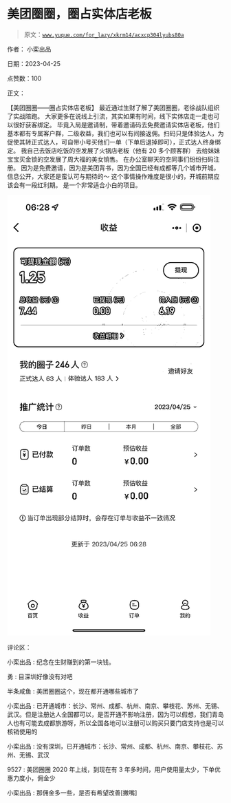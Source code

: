 # 美团圈圈，圈占实体店老板

> 原文：[`www.yuque.com/for_lazy/xkrm14/acxcp304lyubs80a`](https://www.yuque.com/for_lazy/xkrm14/acxcp304lyubs80a)

作者： 小栾出品

日期：2023-04-25

点赞数：100

正文：

【美团圈圈——圈占实体店老板】 最近通过生财了解了美团圈圈，老徐战队组织了实战陪跑。 大家更多在说线上引流，其实如果有时间，线下实体店走一走也可以很好获客绑定。 毕竟入局是邀请制，带着邀请码去免费邀请实体店老板，他们基本都有专属客户群，二级收益，我们也可以有间接返佣。扫码只是体验达人，为促使其转正式达人，可自带小号买他们一单（下单后退掉即可），正式达人终身绑定。 我自己去饭店吃饭的空发展了火锅店老板（他有 20 多个顾客群） 去给妹妹宝宝买金锁的空发展了周大福的美女销售。 在办公室聊天的空同事们纷纷扫码注册。 因为是免费邀请，因为是美团背书，因为全国已经有成都等几个城市开城，信息公开，大家还是蛮认可与期待的～ 这个事情操作难度是很小的，开城前期应该会有一段红利期。 是一个非常适合小白的项目。

![](img/b35161f519d1c232458e08460ff1bc34.png)  

评论区：

小栾出品 : 纪念在生财赚到的第一块钱。

勇 : 目深圳好像没有对吧

半条咸鱼 : 美团圈圈这个，现在都开通哪些城市了

小栾出品 : 已开通城市：长沙、常州、成都、杭州、南京、攀枝花、苏州、无锡、武汉。但是注册达人全国都可以，是否开通不影响注册，因为可以假想，我们青岛人也有可能去成都旅游呀，所以全国各地可以注册可以购买只要门店支持也是可以核销使用的

小栾出品 : 没有深圳，已开通城市：长沙、常州、成都、杭州、南京、攀枝花、苏州、无锡、武汉

9527 : 美团圈圈 2020 年上线，到现在有 3 年多时间，用户使用量太少，下单优惠力度小，佣金少

小栾出品 : 那佣金多一些，是否有希望改善[撇嘴]

